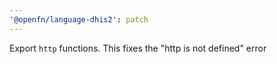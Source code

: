 ```yaml
---
'@openfn/language-dhis2': patch
---
```


Export `http` functions. This fixes the "http is not defined" error